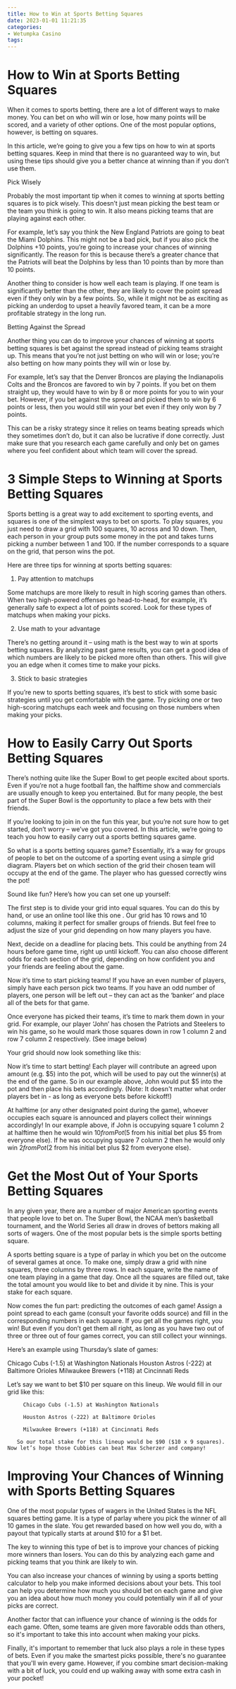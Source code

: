 ```yaml
---
title: How to Win at Sports Betting Squares 
date: 2023-01-01 11:21:35
categories:
- Wetumpka Casino
tags:
---
```



#  How to Win at Sports Betting Squares 

When it comes to sports betting, there are a lot of different ways to make money. You can bet on who will win or lose, how many points will be scored, and a variety of other options. One of the most popular options, however, is betting on squares.

In this article, we’re going to give you a few tips on how to win at sports betting squares. Keep in mind that there is no guaranteed way to win, but using these tips should give you a better chance at winning than if you don’t use them.

Pick Wisely

 Probably the most important tip when it comes to winning at sports betting squares is to pick wisely. This doesn’t just mean picking the best team or the team you think is going to win. It also means picking teams that are playing against each other.

For example, let’s say you think the New England Patriots are going to beat the Miami Dolphins. This might not be a bad pick, but if you also pick the Dolphins +10 points, you’re going to increase your chances of winning significantly. The reason for this is because there’s a greater chance that the Patriots will beat the Dolphins by less than 10 points than by more than 10 points.

Another thing to consider is how well each team is playing. If one team is significantly better than the other, they are likely to cover the point spread even if they only win by a few points. So, while it might not be as exciting as picking an underdog to upset a heavily favored team, it can be a more profitable strategy in the long run.

Betting Against the Spread

Another thing you can do to improve your chances of winning at sports betting squares is bet against the spread instead of picking teams straight up. This means that you’re not just betting on who will win or lose; you’re also betting on how many points they will win or lose by.

For example, let’s say that the Denver Broncos are playing the Indianapolis Colts and the Broncos are favored to win by 7 points. If you bet on them straight up, they would have to win by 8 or more points for you to win your bet. However, if you bet against the spread and picked them to win by 6 points or less, then you would still win your bet even if they only won by 7 points.

This can be a risky strategy since it relies on teams beating spreads which they sometimes don’t do, but it can also be lucrative if done correctly. Just make sure that you research each game carefully and only bet on games where you feel confident about which team will cover the spread.

#  3 Simple Steps to Winning at Sports Betting Squares 

Sports betting is a great way to add excitement to sporting events, and squares is one of the simplest ways to bet on sports. To play squares, you just need to draw a grid with 100 squares, 10 across and 10 down. Then, each person in your group puts some money in the pot and takes turns picking a number between 1 and 100. If the number corresponds to a square on the grid, that person wins the pot.

Here are three tips for winning at sports betting squares:

1. Pay attention to matchups

Some matchups are more likely to result in high scoring games than others. When two high-powered offenses go head-to-head, for example, it’s generally safe to expect a lot of points scored. Look for these types of matchups when making your picks.

2. Use math to your advantage

There’s no getting around it – using math is the best way to win at sports betting squares. By analyzing past game results, you can get a good idea of which numbers are likely to be picked more often than others. This will give you an edge when it comes time to make your picks.

3. Stick to basic strategies

If you’re new to sports betting squares, it’s best to stick with some basic strategies until you get comfortable with the game. Try picking one or two high-scoring matchups each week and focusing on those numbers when making your picks.

#  How to Easily Carry Out Sports Betting Squares 

There’s nothing quite like the Super Bowl to get people excited about sports. Even if you’re not a huge football fan, the halftime show and commercials are usually enough to keep you entertained. But for many people, the best part of the Super Bowl is the opportunity to place a few bets with their friends.

If you’re looking to join in on the fun this year, but you’re not sure how to get started, don’t worry – we’ve got you covered. In this article, we’re going to teach you how to easily carry out a sports betting squares game.

So what is a sports betting squares game? Essentially, it’s a way for groups of people to bet on the outcome of a sporting event using a simple grid diagram. Players bet on which section of the grid their chosen team will occupy at the end of the game. The player who has guessed correctly wins the pot!

Sound like fun? Here’s how you can set one up yourself:

The first step is to divide your grid into equal squares. You can do this by hand, or use an online tool like this one . Our grid has 10 rows and 10 columns, making it perfect for smaller groups of friends. But feel free to adjust the size of your grid depending on how many players you have.

Next, decide on a deadline for placing bets. This could be anything from 24 hours before game time, right up until kickoff. You can also choose different odds for each section of the grid, depending on how confident you and your friends are feeling about the game.

Now it’s time to start picking teams! If you have an even number of players, simply have each person pick two teams. If you have an odd number of players, one person will be left out – they can act as the ‘banker’ and place all of the bets for that game.

Once everyone has picked their teams, it’s time to mark them down in your grid. For example, our player ‘John’ has chosen the Patriots and Steelers to win his game, so he would mark those squares down in row 1 column 2 and row 7 column 2 respectively. (See image below)

 

 

  

 



 

 Your grid should now look something like this:

 

 

 Now it’s time to start betting! Each player will contribute an agreed upon amount (e.g. $5) into the pot, which will be used to pay out the winner(s) at the end of the game. So in our example above, John would put $5 into the pot and then place his bets accordingly. (Note: It doesn't matter what order players bet in - as long as everyone bets before kickoff!) 

 

  At halftime (or any other designated point during the game), whoever occupies each square is announced and players collect their winnings accordingly! In our example above, if John is occupying square 1 column 2 at halftime then he would win $10 from Pot ($5 from his initial bet plus $5 from everyone else). If he was occupying square 7 column 2 then he would only win $2 from Pot ($2 from his initial bet plus $2 from everyone else).

#  Get the Most Out of Your Sports Betting Squares 

In any given year, there are a number of major American sporting events that people love to bet on. The Super Bowl, the NCAA men’s basketball tournament, and the World Series all draw in droves of bettors making all sorts of wagers. One of the most popular bets is the simple sports betting square.

A sports betting square is a type of parlay in which you bet on the outcome of several games at once. To make one, simply draw a grid with nine squares, three columns by three rows. In each square, write the name of one team playing in a game that day. Once all the squares are filled out, take the total amount you would like to bet and divide it by nine. This is your stake for each square.

Now comes the fun part: predicting the outcomes of each game! Assign a point spread to each game (consult your favorite odds source) and fill in the corresponding numbers in each square. If you get all the games right, you win! But even if you don’t get them all right, as long as you have two out of three or three out of four games correct, you can still collect your winnings.

Here’s an example using Thursday’s slate of games:

Chicago Cubs (-1.5) at Washington Nationals
Houston Astros (-222) at Baltimore Orioles
Milwaukee Brewers (+118) at Cincinnati Reds

Let’s say we want to bet $10 per square on this lineup. We would fill in our grid like this:

 

	 	 Chicago Cubs (-1.5) at Washington Nationals

	 	 Houston Astros (-222) at Baltimore Orioles

	 	 Milwaukee Brewers (+118) at Cincinnati Reds

	   So our total stake for this lineup would be $90 ($10 x 9 squares). Now let’s hope those Cubbies can beat Max Scherzer and company!

#  Improving Your Chances of Winning with Sports Betting Squares

One of the most popular types of wagers in the United States is the NFL squares betting game. It is a type of parlay where you pick the winner of all 10 games in the slate. You get rewarded based on how well you do, with a payout that typically starts at around $10 for a $1 bet.

The key to winning this type of bet is to improve your chances of picking more winners than losers. You can do this by analyzing each game and picking teams that you think are likely to win.

You can also increase your chances of winning by using a sports betting calculator to help you make informed decisions about your bets. This tool can help you determine how much you should bet on each game and give you an idea about how much money you could potentially win if all of your picks are correct.

Another factor that can influence your chance of winning is the odds for each game. Often, some teams are given more favorable odds than others, so it's important to take this into account when making your picks.

Finally, it's important to remember that luck also plays a role in these types of bets. Even if you make the smartest picks possible, there's no guarantee that you'll win every game. However, if you combine smart decision-making with a bit of luck, you could end up walking away with some extra cash in your pocket!